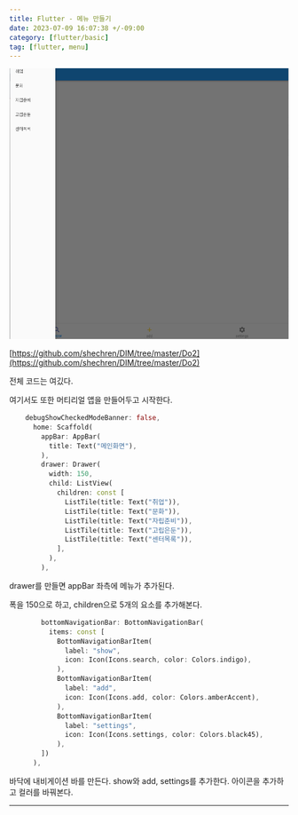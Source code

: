 ```yaml
---
title: Flutter - 메뉴 만들기
date: 2023-07-09 16:07:38 +/-09:00
category: [flutter/basic]
tag: [flutter, menu]
---
```


![flutter-designed-menu.png](/assets/postingImage/flutter-designed-menu.png)

[https://github.com/shechren/DIM/tree/master/Do2](https://github.com/shechren/DIM/tree/master/Do2)

전체 코드는 여깄다.

여기서도 또한 머티리얼 앱을 만들어두고 시작한다.
```dart
    debugShowCheckedModeBanner: false,
      home: Scaffold(
        appBar: AppBar(
          title: Text("메인화면"),
        ),
        drawer: Drawer(
          width: 150,
          child: ListView(
            children: const [
              ListTile(title: Text("취업")),
              ListTile(title: Text("문화")),
              ListTile(title: Text("자립준비")),
              ListTile(title: Text("고립은둔")),
              ListTile(title: Text("센터목록")),
            ],
          ),
        ),
```
drawer를 만들면 appBar 좌측에 메뉴가 추가된다.

폭을 150으로 하고, children으로 5개의 요소를 추가해본다.

```dart
        bottomNavigationBar: BottomNavigationBar(
          items: const [
            BottomNavigationBarItem(
              label: "show",
              icon: Icon(Icons.search, color: Colors.indigo),
            ),
            BottomNavigationBarItem(
              label: "add",
              icon: Icon(Icons.add, color: Colors.amberAccent),
            ),
            BottomNavigationBarItem(
              label: "settings",
              icon: Icon(Icons.settings, color: Colors.black45),
            ),
        ])
      ),
```
바닥에 내비게이션 바를 만든다. show와 add, settings를 추가한다. 아이콘을 추가하고 컬러를 바꿔본다.

---